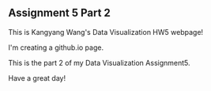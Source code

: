 ## Assignment 5 Part 2

This is Kangyang Wang's Data Visualization HW5 webpage!

I'm creating a github.io page.

This is the part 2 of my Data Visualization Assignment5.

Have a great day!
